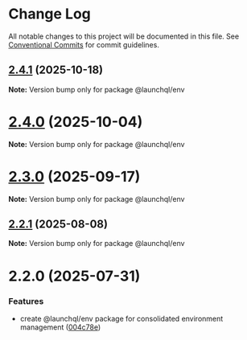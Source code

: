 # Change Log

All notable changes to this project will be documented in this file.
See [Conventional Commits](https://conventionalcommits.org) for commit guidelines.

## [2.4.1](https://github.com/launchql/launchql/compare/@launchql/env@2.4.0...@launchql/env@2.4.1) (2025-10-18)

**Note:** Version bump only for package @launchql/env





# [2.4.0](https://github.com/launchql/launchql/compare/@launchql/env@2.3.0...@launchql/env@2.4.0) (2025-10-04)

**Note:** Version bump only for package @launchql/env





# [2.3.0](https://github.com/launchql/launchql/compare/@launchql/env@2.2.1...@launchql/env@2.3.0) (2025-09-17)

**Note:** Version bump only for package @launchql/env





## [2.2.1](https://github.com/launchql/launchql/compare/@launchql/env@2.2.0...@launchql/env@2.2.1) (2025-08-08)

**Note:** Version bump only for package @launchql/env





# 2.2.0 (2025-07-31)


### Features

* create @launchql/env package for consolidated environment management ([004c78e](https://github.com/launchql/launchql/commit/004c78e87ceddfc2d0a3f74e79affe13c8a628d1))
